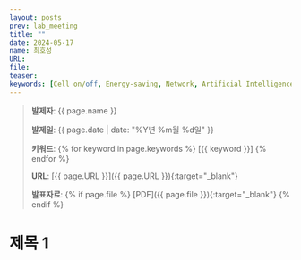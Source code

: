 ```yaml
---
layout: posts
prev: lab_meeting
title: ""
date: 2024-05-17
name: 최호성
URL:
file:
teaser:
keywords: [Cell on/off, Energy-saving, Network, Artificial Intelligence,]
---
```


> **발제자**: {{ page.name }}
>
> **발제일**: {{ page.date | date: "%Y년 %m월 %d일" }}
>
> **키워드**: {% for keyword in page.keywords %} [{{ keyword }}] {% endfor %}
>
> **URL**: [{{ page.URL }}]({{ page.URL }}){:target="_blank"}
>
> **발표자료**: {% if page.file %} [PDF]({{ page.file }}){:target="_blank"} {% endif %}

# 제목 1

